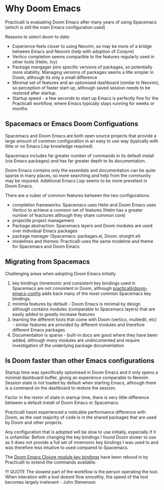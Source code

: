 # Why Doom Emacs

Practicalli is evaluating Doom Emacs after many years of using Spacemacs (which is still the main Emacs configuration used)

Reasons to select doom to date:

- Experience feels closer to using Neovim, so may be more of a bridge between Emacs and Neovim (help with adoption of Conjure)
- Vertico completion seems comparible to the features regularly used in other tools (Helm, Ivy)
- Package mangager pins specific versions of packages, so potentially more stability.  Managing versions of packages seems a litle simpler in Doom, although its only a small difference
- Minimal set of features and an optomised dashboard (similar to Neovim), so perception of faster start up, although saved session needs to be restored after startup.
- Startup speed - a few seconds to start up Emacs is perfectly fine for the Practicalli workflow, where Emacs typically stays running for weeks or months


## Spacemacs or Emacs Doom Configuations

Spacemacs and Doom Emacs are both open source projects that provide a large amount of common configuration in an easy to use way (typically with little or no Emacs Lisp knowledge required).

Spacemacs includes far greater number of commands in its default install (via Emacs packages) and has far greater depth to its documentation.

Doom Emacs contains only the essentials and documentation can be quite sparse in many places, so more searching and help from the community may be required.  Additional Emacs Lisp seems to be more prevelant in Doom Emacs.

There are a nuber of common features between the two configurations:

- completion frameworks: Spacemacs uses Helm and Doom Emacs uses Vertico to achieve a common set of features (Helm has a greater number of feactures although they share common core)
- projectile project management
- Package abstraction: Spacemacs layers and Doom modules are used over individual Emacs packages
- package manager (Spacemacs: packages.el, Doom: straight.el)
- modelines and themes: Practicalli uses the same modeline and theme for Spacemacs and Doom Emacs


## Migrating from Spacemacs

Challenging areas when adopting Doom Emacs initially

1.  key bindings (mnemonic and consistent key bindings used in Spacemacs are not consistent in Doom, although [practicalli/doom-emacs-config](https://github.com/practicalli/doom-emacs-config) adds back many of the most common Spacemacs key bindings.
2.  minimla features by default - Doom Emacs is minimal by design although contains modules (comparable to Spacemacs layers) that are easily added to greatly increase features
3.  learning the different tools that come with Doom (vertico, multiedit, etc) - similar features are provided by different modules and therefore different Emacs packages
4.  Documentation is sparse - built-in docs are good where they have been added, although many modules are undocumented and require investigation of the underlying package documentation


## Is Doom faster than other Emacs configurations

Startup time was specifically optomised in Doom Emacs and it only opens a minimal dashboard buffer, giving an experience comparable to Neovim.  Session state is not loaded by default when starting Emacs, although there is a command on the dashboard to restore the session.

Factor in the restor of state in startup time, there is very little difference between a default install of Doom Emacs or Spacemacs.

Practicalli hasnt experienced a noticable performance difference with Doom, as the vast majority of code is in the shared packages that are used by Doom and other projects.

Any configuration that is adopted will be slow to use initially, especially if it is unfamiliar.  Before changing the key bindings I found Doom slower to use as it does not provide a full set of mnemonic key bindings I was used to and was therefore less intuitive to used compared to Spacemacs.

The [Doom Emacs Clojure module key bindings](https://github.com/hlissner/doom-emacs/blob/develop/modules/lang/clojure/README.org) have been reboud in by Practicalli to extend the commands available.

!!! QUOTE
    The slowest part of the workflow is the person operating the tool.  When interation with a tool doesnt flow smoothly, the speed of the tool becomes largely irrelevant - John Stevenson
